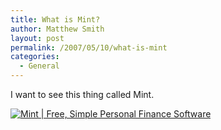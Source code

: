 ```yaml
---
title: What is Mint?
author: Matthew Smith
layout: post
permalink: /2007/05/10/what-is-mint
categories:
  - General
---
```

<p>I want to see this thing called Mint.</p>
<p><a href="http://www.mymint.com/index.php?hi=hi2" title="Mint | Free, Simple Personal Finance Software"><img src="http://www.mymint.com/images/iwantmint.gif" alt="Mint | Free, Simple Personal Finance Software" /></a></p>
